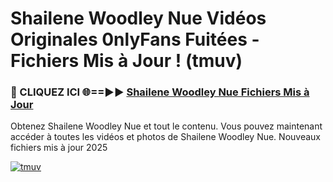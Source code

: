 # Shailene Woodley Nue Vidéos Originales 0nlyFans Fuitées - Fichiers Mis à Jour ! (tmuv)

<h3>🔴 CLIQUEZ ICI 🌐==►► <a href="https://tinyurl.com/2pmr4ezf" rel="nofollow">Shailene Woodley Nue Fichiers Mis à Jour</a></h3>

Obtenez Shailene Woodley Nue et tout le contenu. Vous pouvez maintenant accéder à toutes les vidéos et photos de Shailene Woodley Nue. Nouveaux fichiers mis à jour 2025

[![tmuv](https://i.imgur.com/6SNvagu.gif)](https://tinyurl.com/2pmr4ezf)
